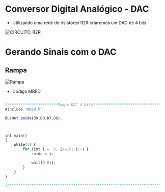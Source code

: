 #   Conversor Digital Analógico - DAC  
  *  Utilizando uma rede de risistores R2R criaremos  um DAC de 4 bits 


![CIRCUITO_R2R](https://user-images.githubusercontent.com/60757810/140799990-6f2149e9-0ffb-4bb0-9d9a-1ffa61e28482.PNG)


# Gerando Sinais com o DAC 

 ## Rampa 

![Rampa](https://user-images.githubusercontent.com/60757810/140803060-6049bfea-db22-426a-99b6-ca966c55cf7f.PNG)

* Código MBED 

```javascript

//**********************Rampa DAC 4 bits**************************************//
#include "mbed.h"

BusOut saida(D9,D8,D7,D6);



int main()
{
    while(1) {
        for (int i =  0; i<=15; i++) {
            saida = i;

            wait(0.01);
        }
    }
}

//****************************************************************************//

```

